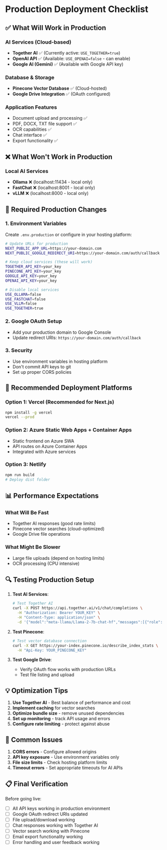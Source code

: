 # Production Deployment Checklist

## ✅ What Will Work in Production

### AI Services (Cloud-based)
- **Together AI** ✅ (Currently active: `USE_TOGETHER=true`)
- **OpenAI API** ✅ (Available: `USE_OPENAI=false` - can enable)
- **Google AI (Gemini)** ✅ (Available with Google API key)

### Database & Storage
- **Pinecone Vector Database** ✅ (Cloud-hosted)
- **Google Drive Integration** ✅ (OAuth configured)

### Application Features
- Document upload and processing ✅
- PDF, DOCX, TXT file support ✅
- OCR capabilities ✅
- Chat interface ✅
- Export functionality ✅

## ❌ What Won't Work in Production

### Local AI Services
- **Ollama** ❌ (localhost:11434 - local only)
- **FastChat** ❌ (localhost:8001 - local only)
- **vLLM** ❌ (localhost:8000 - local only)

## 🔧 Required Production Changes

### 1. Environment Variables
Create `.env.production` or configure in your hosting platform:

```bash
# Update URLs for production
NEXT_PUBLIC_APP_URL=https://your-domain.com
NEXT_PUBLIC_GOOGLE_REDIRECT_URI=https://your-domain.com/auth/callback

# Keep cloud services (these will work)
TOGETHER_API_KEY=your_key
PINECONE_API_KEY=your_key
GOOGLE_API_KEY=your_key
OPENAI_API_KEY=your_key

# Disable local services
USE_OLLAMA=false
USE_FASTCHAT=false
USE_VLLM=false
USE_TOGETHER=true
```

### 2. Google OAuth Setup
- Add your production domain to Google Console
- Update redirect URIs: `https://your-domain.com/auth/callback`

### 3. Security
- Use environment variables in hosting platform
- Don't commit API keys to git
- Set up proper CORS policies

## 🚀 Recommended Deployment Platforms

### Option 1: Vercel (Recommended for Next.js)
```bash
npm install -g vercel
vercel --prod
```

### Option 2: Azure Static Web Apps + Container Apps
- Static frontend on Azure SWA
- API routes on Azure Container Apps
- Integrated with Azure services

### Option 3: Netlify
```bash
npm run build
# Deploy dist folder
```

## 📊 Performance Expectations

### What Will Be Fast
- Together AI responses (good rate limits)
- Pinecone vector searches (cloud-optimized)
- Google Drive file operations

### What Might Be Slower
- Large file uploads (depend on hosting limits)
- OCR processing (CPU intensive)

## 🔍 Testing Production Setup

1. **Test AI Services**:
   ```bash
   # Test Together AI
   curl -X POST https://api.together.ai/v1/chat/completions \
     -H "Authorization: Bearer YOUR_KEY" \
     -H "Content-Type: application/json" \
     -d '{"model":"meta-llama/Llama-2-7b-chat-hf","messages":[{"role":"user","content":"Hello"}]}'
   ```

2. **Test Pinecone**:
   ```bash
   # Test vector database connection
   curl -X GET https://your-index.pinecone.io/describe_index_stats \
     -H "Api-Key: YOUR_PINECONE_KEY"
   ```

3. **Test Google Drive**:
   - Verify OAuth flow works with production URLs
   - Test file listing and upload

## 💡 Optimization Tips

1. **Use Together AI** - Best balance of performance and cost
2. **Implement caching** for vector searches
3. **Optimize bundle size** - remove unused dependencies
4. **Set up monitoring** - track API usage and errors
5. **Configure rate limiting** - protect against abuse

## 🚨 Common Issues

1. **CORS errors** - Configure allowed origins
2. **API key exposure** - Use environment variables only
3. **File size limits** - Check hosting platform limits
4. **Timeout errors** - Set appropriate timeouts for AI APIs

## 📋 Final Verification

Before going live:
- [ ] All API keys working in production environment
- [ ] Google OAuth redirect URIs updated
- [ ] File upload/download working
- [ ] Chat responses working with Together AI
- [ ] Vector search working with Pinecone
- [ ] Email export functionality working
- [ ] Error handling and user feedback working
